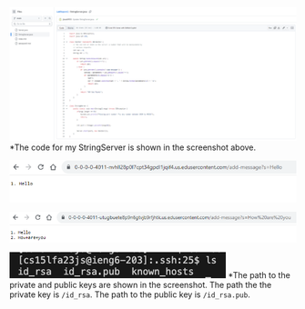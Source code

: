 ![Image](LR2SS3.png)
*The code for my StringServer is shown in the screenshot above.

![Image](LR2SS1.png)


![Image](LR2SS2.png)

![Image](LR2SS4.png)
*The path to the private and public keys are shown in the screenshot. The path the the private key is `/id_rsa`. The path to the public key is `/id_rsa.pub`.

